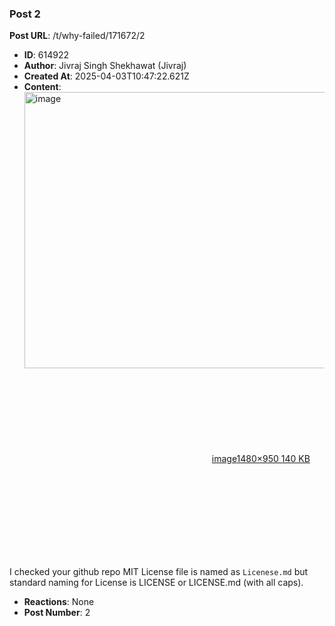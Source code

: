 ### Post 2
**Post URL**: /t/why-failed/171672/2
- **ID**: 614922
- **Author**: Jivraj Singh Shekhawat (Jivraj)
- **Created At**: 2025-04-03T10:47:22.621Z
- **Content**:  
  <div class="lightbox-wrapper"><a class="lightbox" href="https://europe1.discourse-cdn.com/flex013/uploads/iitm/original/3X/b/2/b2559e16f3dcfa20be7636f41868bec610f2ad1e.png" data-download-href="/uploads/short-url/prCqjEJwnNk4fgyWeMzMuDpUwKa.png?dl=1" title="image" rel="noopener nofollow ugc"><img src="https://europe1.discourse-cdn.com/flex013/uploads/iitm/optimized/3X/b/2/b2559e16f3dcfa20be7636f41868bec610f2ad1e_2_690x442.png" alt="image" data-base62-sha1="prCqjEJwnNk4fgyWeMzMuDpUwKa" width="690" height="442" srcset="https://europe1.discourse-cdn.com/flex013/uploads/iitm/optimized/3X/b/2/b2559e16f3dcfa20be7636f41868bec610f2ad1e_2_690x442.png, https://europe1.discourse-cdn.com/flex013/uploads/iitm/optimized/3X/b/2/b2559e16f3dcfa20be7636f41868bec610f2ad1e_2_1035x663.png 1.5x, https://europe1.discourse-cdn.com/flex013/uploads/iitm/optimized/3X/b/2/b2559e16f3dcfa20be7636f41868bec610f2ad1e_2_1380x884.png 2x" data-dominant-color="52565B"><div class="meta"><svg class="fa d-icon d-icon-far-image svg-icon" aria-hidden="true"><use href="#far-image"></use></svg><span class="filename">image</span><span class="informations">1480×950 140 KB</span><svg class="fa d-icon d-icon-discourse-expand svg-icon" aria-hidden="true"><use href="#discourse-expand"></use></svg></div></a></div>
I checked your github repo MIT License file is named as <code>Licenese.md</code> but standard naming for License is LICENSE or LICENSE.md (with all caps).
- **Reactions**: None
- **Post Number**: 2

